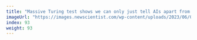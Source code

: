 ```yaml
---
title: "Massive Turing test shows we can only just tell AIs apart from humans"
imageUrl: "https://images.newscientist.com/wp-content/uploads/2023/06/05163041/shutterstock_1049679836-ai.jpg?width=600"
index: 93
weight: 93
---
```


